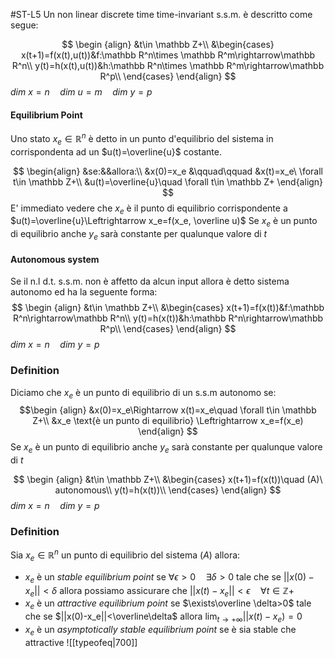 #ST-L5
Un non linear discrete time time-invariant s.s.m. è descritto come segue:

$$
\begin {align}
&t\in \mathbb Z+\\
&\begin{cases}
x(t+1)=f(x(t),u(t))&f:\mathbb R^n\times \mathbb R^m\rightarrow\mathbb R^n\\
y(t)=h(x(t),u(t))&h:\mathbb R^n\times \mathbb R^m\rightarrow\mathbb R^p\\
\end{cases}
\end{align}
$$
$dim\ x=n\quad dim\ u=m\quad dim\ y=p\quad$ 
#### Equilibrium Point
Uno stato $x_e\in\mathbb R^n$ è detto in un punto d'equilibrio del sistema in corrispondenta ad un $u(t)=\overline{u}$ costante.

$$
\begin{align}
&se:&&allora:\\
&x(0)=x_e &\qquad\qquad &x(t)=x_e\ \forall t\in \mathbb Z+\\ 
&u(t)=\overline{u}\quad \forall t\in \mathbb Z+
\end{align}
$$
E' immediato vedere che $x_e$ è il punto di equilibrio corrispondente a $u(t)=\overline{u}\Leftrightarrow x_e=f(x_e, \overline u)$ 
Se $x_e$ è un punto di equilibrio anche $y_e$ sarà constante per qualunque valore di $t$ 

#### Autonomous system
Se il n.l d.t. s.s.m. non è affetto da alcun input allora è detto sistema autonomo ed ha la seguente forma:
$$
\begin {align}
&t\in \mathbb Z+\\
&\begin{cases}
x(t+1)=f(x(t))&f:\mathbb R^n\rightarrow\mathbb R^n\\
y(t)=h(x(t))&h:\mathbb R^n\rightarrow\mathbb R^p\\
\end{cases}
\end{align}
$$
$dim\ x=n\quad dim\ y=p\quad$

### Definition
Diciamo che $x_e$ è un punto di equilibrio di un s.s.m autonomo se:
$$\begin {align}
&x(0)=x_e\Rightarrow x(t)=x_e\quad \forall t\in \mathbb Z+\\
&x_e \text{è un punto di equilibrio} \Leftrightarrow x_e=f(x_e)
\end{align}
$$
Se $x_e$ è un punto di equilibrio anche $y_e$ sarà constante per qualunque valore di $t$ 

$$
\begin {align}
&t\in \mathbb Z+\\
&\begin{cases}
x(t+1)=f(x(t))\quad (A)\ autonomous\\
y(t)=h(x(t))\\
\end{cases}
\end{align}
$$
$dim\ x=n\quad dim\ y=p\quad$ 

### Definition
Sia $x_e \in \mathbb R^n$ un punto di equilibrio del sistema $(A)$  allora:
- $x_e$ è un *stable equilibrium point* se   $\forall \epsilon>0\quad \exists\delta>0$   tale che se $||x(0)-x_e||<\delta$  allora possiamo assicurare che   $||x(t)-x_e||<\epsilon\quad\forall t\in \mathbb Z+$ 
- $x_e$ è un *attractive equilibrium point* se   $\exists\overline \delta>0$    tale che se   $||x(0)-x_e||<\overline\delta$ allora $\lim_{t\rightarrow+\infty}||x(t)-x_e)=0$ 
- $x_e$ è un *asymptotically stable equilibrium point* se  è sia stable che attractive
![[typeofeq|700]]



